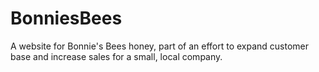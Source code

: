 # BonniesBees
A website for Bonnie's Bees honey, part of an effort to expand customer base and increase sales for a small, local company. 
